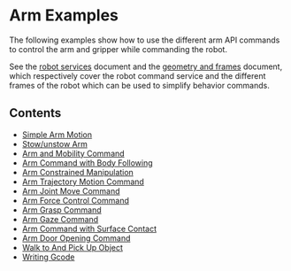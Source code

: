 <!--
Copyright (c) 2021 Boston Dynamics, Inc.  All rights reserved.

Downloading, reproducing, distributing or otherwise using the SDK Software
is subject to the terms and conditions of the Boston Dynamics Software
Development Kit License (20191101-BDSDK-SL).
-->

# Arm Examples

The following examples show how to use the different arm API commands to control the arm and gripper while commanding the robot.

See the [robot services](../../../docs/concepts/robot_services.md) document and the [geometry and frames](../../../docs/concepts/geometry_and_frames.md) document, which respectively cover the robot command service and the different frames of the robot which can be used to simplify behavior commands.


## Contents

* [Simple Arm Motion](../arm_simple/README.md)
* [Stow/unstow Arm](../arm_stow_unstow/README.md)
* [Arm and Mobility Command](../arm_and_mobility_command/README.md)
* [Arm Command with Body Following](../arm_with_body_follow/README.md)
* [Arm Constrained Manipulation](../arm_constrained_manipulation/README.md)
* [Arm Trajectory Motion Command](../arm_trajectory/README.md)
* [Arm Joint Move Command](../arm_joint_move/README.md)
* [Arm Force Control Command](../arm_force_control/README.md)
* [Arm Grasp Command](../arm_grasp/README.md)
* [Arm Gaze Command](../arm_gaze/README.md)
* [Arm Command with Surface Contact](../arm_surface_contact/README.md)
* [Arm Door Opening Command](../arm_door/README.md)
* [Walk to And Pick Up Object](../arm_walk_to_object/README.md)
* [Writing Gcode](../arm_gcode/README.md)